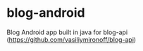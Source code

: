# blog-android
Blog Android app built in java for blog-api (https://github.com/vasiliymironoff/blog-api)
